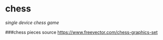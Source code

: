 # **chess**
*single device chess game*


###chess pieces source
https://www.freevector.com/chess-graphics-set
